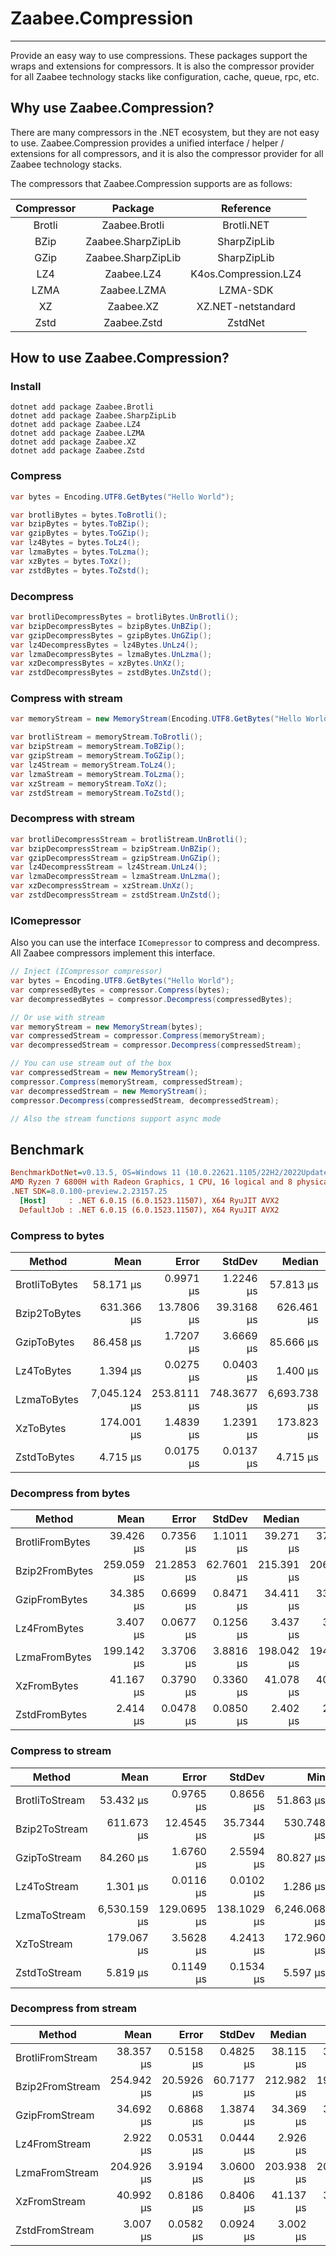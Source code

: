 # Zaabee.Compression

---

Provide an easy way to use compressions. These packages support the wraps and extensions for compressors. It is also the compressor provider for all Zaabee technology stacks like configuration, cache, queue, rpc, etc.

## Why use Zaabee.Compression?

There are many compressors in the .NET ecosystem, but they are not easy to use. Zaabee.Compression provides a unified interface / helper / extensions for all compressors, and it is also the compressor provider for all Zaabee technology stacks.

The compressors that Zaabee.Compression supports are as follows:

| Compressor |      Package       |      Reference       |
| :--------: | :----------------: | :------------------: |
|   Brotli   |   Zaabee.Brotli    |      Brotli.NET      |
|    BZip    | Zaabee.SharpZipLib |     SharpZipLib      |
|    GZip    | Zaabee.SharpZipLib |     SharpZipLib      |
|    LZ4     |     Zaabee.LZ4     | K4os.Compression.LZ4 |
|    LZMA    |    Zaabee.LZMA     |       LZMA-SDK       |
|     XZ     |     Zaabee.XZ      |  XZ.NET-netstandard  |
|    Zstd    |    Zaabee.Zstd     |       ZstdNet        |

## How to use Zaabee.Compression?

### Install

```shell
dotnet add package Zaabee.Brotli
dotnet add package Zaabee.SharpZipLib
dotnet add package Zaabee.LZ4
dotnet add package Zaabee.LZMA
dotnet add package Zaabee.XZ
dotnet add package Zaabee.Zstd
```

### Compress

```csharp
var bytes = Encoding.UTF8.GetBytes("Hello World");

var brotliBytes = bytes.ToBrotli();
var bzipBytes = bytes.ToBZip();
var gzipBytes = bytes.ToGZip();
var lz4Bytes = bytes.ToLz4();
var lzmaBytes = bytes.ToLzma();
var xzBytes = bytes.ToXz();
var zstdBytes = bytes.ToZstd();
```

### Decompress

```csharp
var brotliDecompressBytes = brotliBytes.UnBrotli();
var bzipDecompressBytes = bzipBytes.UnBZip();
var gzipDecompressBytes = gzipBytes.UnGZip();
var lz4DecompressBytes = lz4Bytes.UnLz4();
var lzmaDecompressBytes = lzmaBytes.UnLzma();
var xzDecompressBytes = xzBytes.UnXz();
var zstdDecompressBytes = zstdBytes.UnZstd();
```

### Compress with stream

```csharp
var memoryStream = new MemoryStream(Encoding.UTF8.GetBytes("Hello World"));

var brotliStream = memoryStream.ToBrotli();
var bzipStream = memoryStream.ToBZip();
var gzipStream = memoryStream.ToGZip();
var lz4Stream = memoryStream.ToLz4();
var lzmaStream = memoryStream.ToLzma();
var xzStream = memoryStream.ToXz();
var zstdStream = memoryStream.ToZstd();
```

### Decompress with stream

```csharp
var brotliDecompressStream = brotliStream.UnBrotli();
var bzipDecompressStream = bzipStream.UnBZip();
var gzipDecompressStream = gzipStream.UnGZip();
var lz4DecompressStream = lz4Stream.UnLz4();
var lzmaDecompressStream = lzmaStream.UnLzma();
var xzDecompressStream = xzStream.UnXz();
var zstdDecompressStream = zstdStream.UnZstd();
```

### IComepressor

Also you can use the interface `IComepressor` to compress and decompress. All Zaabee compressors implement this interface.

```csharp
// Inject (ICompressor compressor)
var bytes = Encoding.UTF8.GetBytes("Hello World");
var compressedBytes = compressor.Compress(bytes);
var decompressedBytes = compressor.Decompress(compressedBytes);

// Or use with stream
var memoryStream = new MemoryStream(bytes);
var compressedStream = compressor.Compress(memoryStream);
var decompressedStream = compressor.Decompress(compressedStream);

// You can use stream out of the box
var compressedStream = new MemoryStream();
compressor.Compress(memoryStream, compressedStream);
var decompressedStream = new MemoryStream();
compressor.Decompress(compressedStream, decompressedStream);

// Also the stream functions support async mode
```

## Benchmark

```ini
BenchmarkDotNet=v0.13.5, OS=Windows 11 (10.0.22621.1105/22H2/2022Update/SunValley2)
AMD Ryzen 7 6800H with Radeon Graphics, 1 CPU, 16 logical and 8 physical cores
.NET SDK=8.0.100-preview.2.23157.25
  [Host]     : .NET 6.0.15 (6.0.1523.11507), X64 RyuJIT AVX2
  DefaultJob : .NET 6.0.15 (6.0.1523.11507), X64 RyuJIT AVX2
```

### Compress to bytes

|        Method |         Mean |       Error |      StdDev |       Median |          Min |          Max |     Gen0 |     Gen1 |     Gen2 |  Allocated |
|-------------- |-------------:|------------:|------------:|-------------:|-------------:|-------------:|---------:|---------:|---------:|-----------:|
| BrotliToBytes |    58.171 μs |   0.9971 μs |   1.2246 μs |    57.813 μs |    56.325 μs |    61.702 μs |   8.1177 |   0.3662 |        - |    67986 B |
|  Bzip2ToBytes |   631.366 μs |  13.7806 μs |  39.3168 μs |   626.461 μs |   563.547 μs |   763.059 μs | 840.8203 | 830.0781 | 823.2422 | 12101792 B |
|   GzipToBytes |    86.458 μs |   1.7207 μs |   3.6669 μs |    85.666 μs |    81.680 μs |    95.782 μs |  38.0859 |  15.1367 |        - |   321112 B |
|    Lz4ToBytes |     1.394 μs |   0.0275 μs |   0.0403 μs |     1.400 μs |     1.336 μs |     1.491 μs |   0.1221 |        - |        - |     1024 B |
|   LzmaToBytes | 7,045.124 μs | 253.8111 μs | 748.3677 μs | 6,693.738 μs | 6,247.715 μs | 9,145.466 μs | 968.7500 | 953.1250 | 929.6875 | 48880615 B |
|     XzToBytes |   174.001 μs |   1.4839 μs |   1.2391 μs |   173.823 μs |   172.278 μs |   176.960 μs |   0.4883 |        - |        - |     4848 B |
|   ZstdToBytes |     4.715 μs |   0.0175 μs |   0.0137 μs |     4.715 μs |     4.695 μs |     4.746 μs |   0.0153 |        - |        - |      128 B |

### Decompress from bytes

|          Method |       Mean |      Error |     StdDev |     Median |        Min |        Max |     Gen0 |     Gen1 |     Gen2 |  Allocated |
|---------------- |-----------:|-----------:|-----------:|-----------:|-----------:|-----------:|---------:|---------:|---------:|-----------:|
| BrotliFromBytes |  39.426 μs |  0.7356 μs |  1.1011 μs |  39.271 μs |  37.872 μs |  41.571 μs |  13.4888 |   2.8076 |        - |   95.88 KB |
|  Bzip2FromBytes | 259.059 μs | 21.2853 μs | 62.7601 μs | 215.391 μs | 206.746 μs | 376.599 μs | 510.7422 | 500.9766 | 500.0000 | 4477.55 KB |
|   GzipFromBytes |  34.385 μs |  0.6699 μs |  0.8471 μs |  34.411 μs |  33.315 μs |  36.232 μs |   7.3853 |   0.8545 |        - |   60.84 KB |
|    Lz4FromBytes |   3.407 μs |  0.0677 μs |  0.1256 μs |   3.437 μs |   3.235 μs |   3.708 μs |   2.5291 |   0.0916 |        - |   20.69 KB |
|   LzmaFromBytes | 199.142 μs |  3.3706 μs |  3.8816 μs | 198.042 μs | 194.970 μs | 211.838 μs | 498.2910 | 491.6992 | 491.2109 | 4150.62 KB |
|     XzFromBytes |  41.167 μs |  0.3790 μs |  0.3360 μs |  41.078 μs |  40.768 μs |  41.675 μs |   2.9297 |        - |        - |   24.38 KB |
|   ZstdFromBytes |   2.414 μs |  0.0478 μs |  0.0850 μs |   2.402 μs |   2.291 μs |   2.610 μs |   1.2321 |        - |        - |   10.09 KB |

### Compress to stream

|         Method |         Mean |       Error |      StdDev |          Min |          Max |       Median |      Gen0 |     Gen1 |     Gen2 |  Allocated |
|--------------- |-------------:|------------:|------------:|-------------:|-------------:|-------------:|----------:|---------:|---------:|-----------:|
| BrotliToStream |    53.432 μs |   0.9765 μs |   0.8656 μs |    51.863 μs |    54.851 μs |    53.436 μs |    8.0566 |   0.3662 |        - |    67308 B |
|  Bzip2ToStream |   611.673 μs |  12.4545 μs |  35.7344 μs |   530.748 μs |   706.533 μs |   610.241 μs |  893.5547 | 882.8125 | 875.9766 | 12101857 B |
|   GzipToStream |    84.260 μs |   1.6760 μs |   2.5594 μs |    80.827 μs |    89.060 μs |    83.989 μs |   38.0859 |  15.1367 |        - |   321040 B |
|    Lz4ToStream |     1.301 μs |   0.0116 μs |   0.0102 μs |     1.286 μs |     1.319 μs |     1.299 μs |    0.1030 |        - |        - |      864 B |
|   LzmaToStream | 6,530.159 μs | 129.0695 μs | 138.1029 μs | 6,246.068 μs | 6,789.923 μs | 6,521.767 μs | 1000.0000 | 984.3750 | 960.9375 | 48880472 B |
|     XzToStream |   179.067 μs |   3.5628 μs |   4.2413 μs |   172.960 μs |   185.659 μs |   179.572 μs |    0.4883 |        - |        - |     4648 B |
|   ZstdToStream |     5.819 μs |   0.1149 μs |   0.1534 μs |     5.597 μs |     6.097 μs |     5.797 μs |    1.2817 |   0.0458 |        - |    10736 B |

### Decompress from stream

|           Method |       Mean |      Error |     StdDev |     Median |        Min |        Max |     Gen0 |     Gen1 |     Gen2 |  Allocated |
|----------------- |-----------:|-----------:|-----------:|-----------:|-----------:|-----------:|---------:|---------:|---------:|-----------:|
| BrotliFromStream |  38.357 μs |  0.5158 μs |  0.4825 μs |  38.115 μs |  37.868 μs |  39.138 μs |  12.1460 |   2.4414 |        - |   85.72 KB |
|  Bzip2FromStream | 254.942 μs | 20.5926 μs | 60.7177 μs | 212.982 μs | 198.327 μs | 392.069 μs | 505.8594 | 497.0703 | 496.0938 | 4467.51 KB |
|   GzipFromStream |  34.692 μs |  0.6868 μs |  1.3874 μs |  34.369 μs |  32.555 μs |  38.429 μs |   6.1646 |   0.9766 |        - |   50.75 KB |
|    Lz4FromStream |   2.922 μs |  0.0531 μs |  0.0444 μs |   2.926 μs |   2.844 μs |   3.012 μs |   1.2970 |   0.0267 |        - |    10.6 KB |
|   LzmaFromStream | 204.926 μs |  3.9194 μs |  3.0600 μs | 203.938 μs | 201.239 μs | 210.138 μs | 500.0000 | 494.6289 | 494.1406 | 4140.54 KB |
|     XzFromStream |  40.992 μs |  0.8186 μs |  0.8406 μs |  41.137 μs |  39.477 μs |  42.377 μs |   1.7090 |   0.0610 |        - |    14.3 KB |
|   ZstdFromStream |   3.007 μs |  0.0582 μs |  0.0924 μs |   3.002 μs |   2.845 μs |   3.198 μs |   2.4719 |   0.0877 |        - |   20.23 KB |
